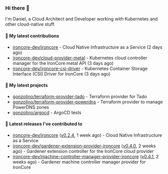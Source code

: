 ### Hi there 👋

I'm Daniel, a Cloud Architect and Developer working with Kubernetes and other cloud-native stuff.

#### 👷 My latest contributions

- [ironcore-dev/ironcore](https://github.com/ironcore-dev/ironcore) - Cloud Native Infrastructure as a Service (2 days ago)
- [ironcore-dev/cloud-provider-metal](https://github.com/ironcore-dev/cloud-provider-metal) - Kubernetes cloud controller manager for the IronCore metal API (3 days ago)
- [ironcore-dev/ironcore-csi-driver](https://github.com/ironcore-dev/ironcore-csi-driver) - Kubernetes Container Storage Interface (CSI) Driver for IronCore  (3 days ago)

#### 🌱 My latest projects

- [gonzolino/terraform-provider-tado](https://github.com/gonzolino/terraform-provider-tado) - Terraform provider for Tado
- [gonzolino/terraform-provider-powerdns](https://github.com/gonzolino/terraform-provider-powerdns) - Terraform provider to manage PowerDNS zones
- [gonzolino/argocd](https://github.com/gonzolino/argocd) - ArgoCD tests

#### 🔭 Latest releases I've contributed to

- [ironcore-dev/ironcore](https://github.com/ironcore-dev/ironcore) ([v0.2.4](https://github.com/ironcore-dev/ironcore/releases/tag/v0.2.4), 1 week ago) - Cloud Native Infrastructure as a Service
- [ironcore-dev/gardener-extension-provider-ironcore](https://github.com/ironcore-dev/gardener-extension-provider-ironcore) ([v0.4.0](https://github.com/ironcore-dev/gardener-extension-provider-ironcore/releases/tag/v0.4.0), 2 weeks ago) - Gardener extension controller for the IronCore cloud provider
- [ironcore-dev/machine-controller-manager-provider-ironcore](https://github.com/ironcore-dev/machine-controller-manager-provider-ironcore) ([v0.4.1](https://github.com/ironcore-dev/machine-controller-manager-provider-ironcore/releases/tag/v0.4.1), 2 weeks ago) - Gardener machine controller manager provider for IronCore

